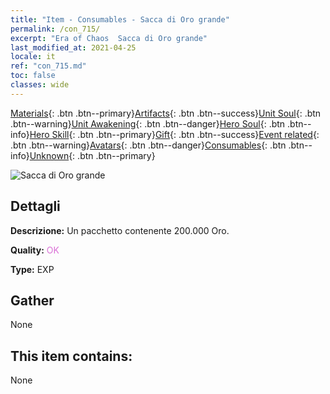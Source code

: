 ```yaml
---
title: "Item - Consumables - Sacca di Oro grande"
permalink: /con_715/
excerpt: "Era of Chaos  Sacca di Oro grande"
last_modified_at: 2021-04-25
locale: it
ref: "con_715.md"
toc: false
classes: wide
---
```

 [Materials](/ItemsIT/){: .btn .btn--primary}[Artifacts](/ItemsIT/Artifacts/){: .btn .btn--success}[Unit Soul](/ItemsIT/UnitSoul/){: .btn .btn--warning}[Unit Awakening](/ItemsIT/UnitAwakening/){: .btn .btn--danger}[Hero Soul](/ItemsIT/HeroSoul/){: .btn .btn--info}[Hero Skill](/ItemsIT/HeroSkill/){: .btn .btn--primary}[Gift](/ItemsIT/Gift/){: .btn .btn--success}[Event related](/ItemsIT/Events/){: .btn .btn--warning}[Avatars](/ItemsIT/Avatars/){: .btn .btn--danger}[Consumables](/ItemsIT/Consumables/){: .btn .btn--info}[Unknown](/ItemsIT/Unknown/){: .btn .btn--primary}

 ![Sacca di Oro grande](/images/t/i_512.png)

## Dettagli
 **Descrizione:** Un pacchetto contenente 200.000 Oro.

 **Quality:** <span style="color: #DA70D6">OK</span>

 **Type:** EXP

## Gather

  None

## This item contains:

  None

